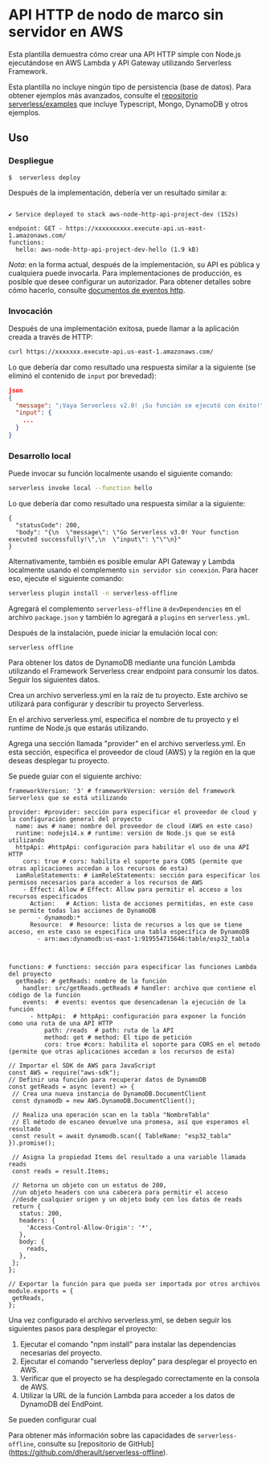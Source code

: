 <!--
title: 'Ejemplo de punto de enlace HTTP simple de AWS en NodeJS'
description: 'Esta plantilla demuestra cómo crear una API HTTP simple con Node.js ejecutándose en AWS Lambda y API Gateway utilizando Serverless Framework'.
diseño: documento
marco: v3
plataforma: AWS
idioma: nodoJS
enlace de autor: 'https://github.com/serverless'
nombre del autor: 'Serverless, inc.'
autorAvatar: 'https://avatars1.githubusercontent.com/u/13742415?s=200&v=4'
-->

# API HTTP de nodo de marco sin servidor en AWS

Esta plantilla demuestra cómo crear una API HTTP simple con Node.js ejecutándose en AWS Lambda y API Gateway utilizando Serverless Framework.

Esta plantilla no incluye ningún tipo de persistencia (base de datos). Para obtener ejemplos más avanzados, consulte el [repositorio serverless/examples](https://github.com/serverless/examples/) que incluye Typescript, Mongo, DynamoDB y otros ejemplos.

## Uso

### Despliegue

```
$  serverless deploy
```

Después de la implementación, debería ver un resultado similar a:

```Deploying aws-node-http-api-project to stage dev (us-east-1)

✔ Service deployed to stack aws-node-http-api-project-dev (152s)

endpoint: GET - https://xxxxxxxxxx.execute-api.us-east-1.amazonaws.com/
functions:
  hello: aws-node-http-api-project-dev-hello (1.9 kB)
```

_Nota_: en la forma actual, después de la implementación, su API es pública y cualquiera puede invocarla. Para implementaciones de producción, es posible que desee configurar un autorizador. Para obtener detalles sobre cómo hacerlo, consulte [documentos de eventos http](https://www.serverless.com/framework/docs/providers/aws/events/apigateway/).

### Invocación

Después de una implementación exitosa, puede llamar a la aplicación creada a través de HTTP:

```bash
curl https://xxxxxxx.execute-api.us-east-1.amazonaws.com/
```

Lo que debería dar como resultado una respuesta similar a la siguiente (se eliminó el contenido de `input` por brevedad):

```json
json
{
  "message": "¡Vaya Serverless v2.0! ¡Su función se ejecutó con éxito!",
  "input": {
    ...
  }
}
```

### Desarrollo local

Puede invocar su función localmente usando el siguiente comando:

```bash
serverless invoke local --function hello
```

Lo que debería dar como resultado una respuesta similar a la siguiente:

```
{
  "statusCode": 200,
  "body": "{\n  \"message\": \"Go Serverless v3.0! Your function executed successfully!\",\n  \"input\": \"\"\n}"
}
```


Alternativamente, también es posible emular API Gateway y Lambda localmente usando el complemento `sin servidor sin conexión`. Para hacer eso, ejecute el siguiente comando:

```bash
serverless plugin install -n serverless-offline
```

Agregará el complemento `serverless-offline` a `devDependencies` en el archivo `package.json` y también lo agregará a `plugins` en `serverless.yml`.

Después de la instalación, puede iniciar la emulación local con:

```
serverless offline
```
  Para obtener los datos de DynamoDB mediante una función Lambda utilizando el Framework Serverless crear endpoint para consumir los datos. 
  Seguir los siguientes datos.

Crea un archivo serverless.yml en la raíz de tu proyecto. Este archivo se utilizará para configurar y describir tu proyecto Serverless.

En el archivo serverless.yml, especifica el nombre de tu proyecto y el runtime de Node.js que estarás utilizando.

Agrega una sección llamada "provider" en el archivo serverless.yml. En esta sección, especifica el proveedor de cloud (AWS) y la región en la que deseas desplegar tu proyecto.

Se puede guiar con el siguiente archivo:
```service: aws-lambda-dynamodb 
frameworkVersion: '3' # frameworkVersion: versión del framework Serverless que se está utilizando

provider: #provider: sección para especificar el proveedor de cloud y la configuración general del proyecto
  name: aws # name: nombre del proveedor de cloud (AWS en este caso)
  runtime: nodejs14.x # runtime: versión de Node.js que se está utilizando
  httpApi: #httpApi: configuración para habilitar el uso de una API HTTP
    cors: true # cors: habilita el soporte para CORS (permite que otras aplicaciones accedan a los recursos de esta)
  iamRoleStatements: # iamRoleStatements: sección para especificar los permisos necesarios para acceder a los recursos de AWS
    - Effect: Allow # Effect: Allow para permitir el acceso a los recursos especificados
      Action:   # Action: lista de acciones permitidas, en este caso se permite todas las acciones de DynamoDB
        - dynamodb:* 
      Resource:  # Resource: lista de recursos a los que se tiene acceso, en este caso se especifica una tabla específica de DynamoDB
        - arn:aws:dynamodb:us-east-1:919554715646:table/esp32_tabla



functions: # functions: sección para especificar las funciones Lambda del proyecto
  getReads: # getReads: nombre de la función
    handler: src/getReads.getReads # handler: archivo que contiene el código de la función
    events:  # events: eventos que desencadenan la ejecución de la función
      - httpApi:  # httpApi: configuración para exponer la función como una ruta de una API HTTP
          path: /reads  # path: ruta de la API
          method: get # method: El tipo de petición
          cors: true #cors: habilita el soporte para CORS en el metodo (permite que otras aplicaciones accedan a los recursos de esta)
 ```

 ```  
 // Importar el SDK de AWS para JavaScript
const AWS = require("aws-sdk");
// Definir una función para recuperar datos de DynamoDB
const getReads = async (event) => {
  // Crea una nueva instancia de DynamoDB.DocumentClient
  const dynamodb = new AWS.DynamoDB.DocumentClient();

  // Realiza una operación scan en la tabla "NombreTabla"
  // El método de escaneo devuelve una promesa, así que esperamos el resultado
  const result = await dynamodb.scan({ TableName: "esp32_tabla" }).promise();

  // Asigna la propiedad Items del resultado a una variable llamada reads
  const reads = result.Items;

  // Retorna un objeto con un estatus de 200, 
  //un objeto headers con una cabecera para permitir el acceso 
  //desde cualquier origen y un objeto body con los datos de reads
  return {
    status: 200,
    headers: {
      'Access-Control-Allow-Origin': '*',
    },
    body: {
      reads,
    },
  };
};

// Exportar la función para que pueda ser importada por otros archivos
module.exports = {
  getReads,
};
  ```
  Una vez configurado el archivo serverless.yml, se deben seguir los siguientes pasos para desplegar el proyecto:

1. Ejecutar el comando "npm install" para instalar las dependencias necesarias del proyecto.
2. Ejecutar el comando "serverless deploy" para desplegar el proyecto en AWS.
3. Verificar que el proyecto se ha desplegado correctamente en la consola de AWS.
4. Utilizar la URL de la función Lambda para acceder a los datos de DynamoDB del EndPoint.

Se pueden configurar cual

Para obtener más información sobre las capacidades de `serverless-offline`, consulte su [repositorio de GitHub] (https://github.com/dherault/serverless-offline).
